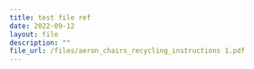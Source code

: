 ```yaml
---
title: test file ref
date: 2022-09-12
layout: file
description: ""
file_url: /files/aeron_chairs_recycling_instructions 1.pdf
---
```

